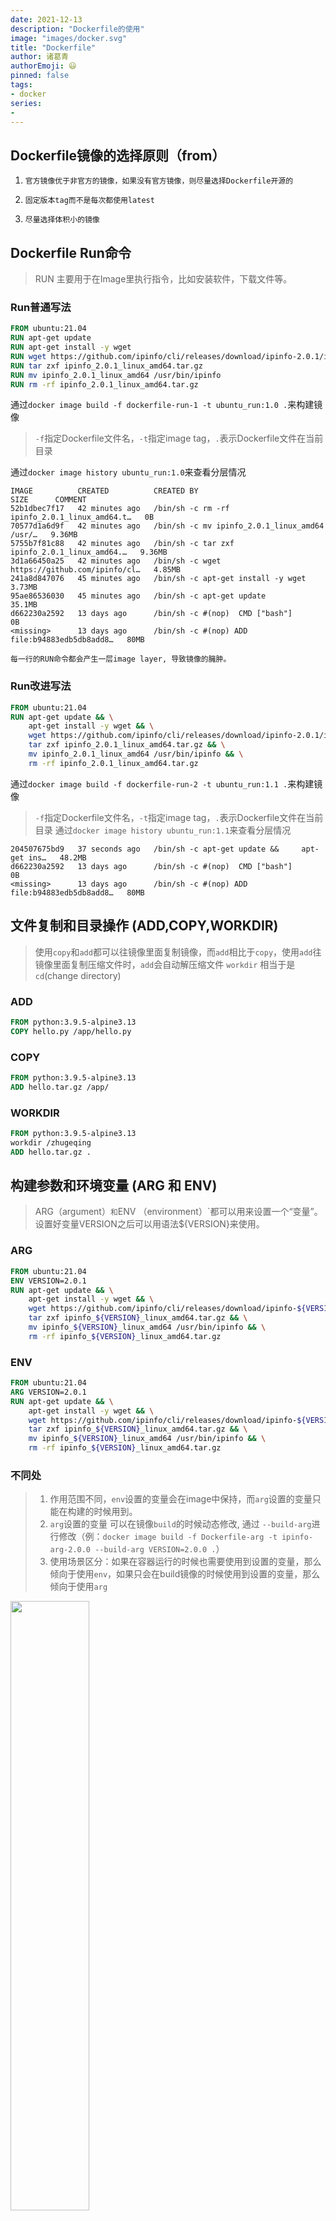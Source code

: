 ```yaml
---
date: 2021-12-13
description: "Dockerfile的使用"
image: "images/docker.svg"
title: "Dockerfile"
author: 诸葛青
authorEmoji: 😃
pinned: false
tags:
- docker
series:
- 
---
```


## Dockerfile镜像的选择原则（from）
1. `官方镜像优于非官方的镜像，如果没有官方镜像，则尽量选择Dockerfile开源的`

2. `固定版本tag而不是每次都使用latest`

3. `尽量选择体积小的镜像`

## Dockerfile Run命令
> RUN 主要用于在Image里执行指令，比如安装软件，下载文件等。

### Run普通写法
```Dockerfile
FROM ubuntu:21.04
RUN apt-get update
RUN apt-get install -y wget
RUN wget https://github.com/ipinfo/cli/releases/download/ipinfo-2.0.1/ipinfo_2.0.1_linux_amd64.tar.gz
RUN tar zxf ipinfo_2.0.1_linux_amd64.tar.gz
RUN mv ipinfo_2.0.1_linux_amd64 /usr/bin/ipinfo
RUN rm -rf ipinfo_2.0.1_linux_amd64.tar.gz
```

通过`docker image build -f dockerfile-run-1 -t ubuntu_run:1.0 .`来构建镜像
> `-f`指定Dockerfile文件名，`-t`指定image tag，`.`表示Dockerfile文件在当前目录

通过`docker image history ubuntu_run:1.0`来查看分层情况
```Linux
IMAGE          CREATED          CREATED BY                                      SIZE      COMMENT
52b1dbec7f17   42 minutes ago   /bin/sh -c rm -rf ipinfo_2.0.1_linux_amd64.t…   0B        
70577d1a6d9f   42 minutes ago   /bin/sh -c mv ipinfo_2.0.1_linux_amd64 /usr/…   9.36MB    
5755b7f81c88   42 minutes ago   /bin/sh -c tar zxf ipinfo_2.0.1_linux_amd64.…   9.36MB    
3d1a66450a25   42 minutes ago   /bin/sh -c wget https://github.com/ipinfo/cl…   4.85MB    
241a8d847076   45 minutes ago   /bin/sh -c apt-get install -y wget              3.73MB    
95ae86536030   45 minutes ago   /bin/sh -c apt-get update                       35.1MB    
d662230a2592   13 days ago      /bin/sh -c #(nop)  CMD ["bash"]                 0B        
<missing>      13 days ago      /bin/sh -c #(nop) ADD file:b94883edb5db8add8…   80MB
```

`每一行的RUN命令都会产生一层image layer, 导致镜像的臃肿。`


### Run改进写法
```Dockerfile
FROM ubuntu:21.04
RUN apt-get update && \
    apt-get install -y wget && \
    wget https://github.com/ipinfo/cli/releases/download/ipinfo-2.0.1/ipinfo_2.0.1_linux_amd64.tar.gz && \
    tar zxf ipinfo_2.0.1_linux_amd64.tar.gz && \
    mv ipinfo_2.0.1_linux_amd64 /usr/bin/ipinfo && \
    rm -rf ipinfo_2.0.1_linux_amd64.tar.gz
```

通过`docker image build -f dockerfile-run-2 -t ubuntu_run:1.1 .`来构建镜像
> `-f`指定Dockerfile文件名，`-t`指定image tag，`.`表示Dockerfile文件在当前目录
通过`docker image history ubuntu_run:1.1`来查看分层情况

```Linux
204507675bd9   37 seconds ago   /bin/sh -c apt-get update &&     apt-get ins…   48.2MB    
d662230a2592   13 days ago      /bin/sh -c #(nop)  CMD ["bash"]                 0B        
<missing>      13 days ago      /bin/sh -c #(nop) ADD file:b94883edb5db8add8…   80MB     
```


## 文件复制和目录操作 (ADD,COPY,WORKDIR)

> 使用`copy`和`add`都可以往镜像里面复制镜像，而`add`相比于`copy`，使用`add`往镜像里面复制压缩文件时，`add`会自动解压缩文件
> `workdir` 相当于是`cd`(change directory)
### ADD
```Dockerfile
FROM python:3.9.5-alpine3.13
COPY hello.py /app/hello.py
```

### COPY
```Dockerfile
FROM python:3.9.5-alpine3.13
ADD hello.tar.gz /app/  
```

### WORKDIR
```Dockerfile
FROM python:3.9.5-alpine3.13
workdir /zhugeqing
ADD hello.tar.gz .
```

## 构建参数和环境变量 (ARG 和 ENV)
> ARG（argument）` 和 `ENV （environment）`都可以用来设置一个“变量”。 设置好变量VERSION之后可以用语法${VERSION}来使用。

### ARG
```Dockerfile
FROM ubuntu:21.04
ENV VERSION=2.0.1
RUN apt-get update && \
    apt-get install -y wget && \
    wget https://github.com/ipinfo/cli/releases/download/ipinfo-${VERSION}/ipinfo_${VERSION}_linux_amd64.tar.gz && \
    tar zxf ipinfo_${VERSION}_linux_amd64.tar.gz && \
    mv ipinfo_${VERSION}_linux_amd64 /usr/bin/ipinfo && \
    rm -rf ipinfo_${VERSION}_linux_amd64.tar.gz
```

### ENV
```Dockerfile
FROM ubuntu:21.04
ARG VERSION=2.0.1
RUN apt-get update && \
    apt-get install -y wget && \
    wget https://github.com/ipinfo/cli/releases/download/ipinfo-${VERSION}/ipinfo_${VERSION}_linux_amd64.tar.gz && \
    tar zxf ipinfo_${VERSION}_linux_amd64.tar.gz && \
    mv ipinfo_${VERSION}_linux_amd64 /usr/bin/ipinfo && \
    rm -rf ipinfo_${VERSION}_linux_amd64.tar.gz
```

### 不同处
> 1. 作用范围不同，`env`设置的变量会在image中保持，而`arg`设置的变量只能在构建的时候用到。
> 2. `arg`设置的变量 可以在镜像`build`的时候动态修改, 通过 `--build-arg`进行修改（例：`docker image build -f Dockerfile-arg -t ipinfo-arg-2.0.0 --build-arg VERSION=2.0.0 .`）
> 3. 使用场景区分：如果在容器运行的时候也需要使用到设置的变量，那么倾向于使用`env`，如果只会在build镜像的时候使用到设置的变量，那么倾向于使用`arg`

<img src="/images/docker/docker_environment_build_args.png" width="50%" height="50%">


## 容器启动命令

### CMD
> CMD可以用来设置容器启动时默认会执行的命令。
>用法：`CMD <shell 命令> `,`CMD ["<可执行文件或命令>","<param1>","<param2>",...]`。

1. `容器启动时默认执行的命令`
2. `如果docker container run启动容器时指定了其它命令，则CMD命令会被忽略`
3. `如果定义了多个CMD，只有最后一个会被执行`

### ENTRYPOINT
>1. CMD 设置的命令，可以在docker container run 时传入其它命令，覆盖掉 CMD 的命令，但是 ENTRYPOINT 所设置的命令是一定会被执行的。
>2. ENTRYPOINT 和 CMD 可以联合使用，ENTRYPOINT 设置执行的命令，CMD传递参数

### Shell 格式和 Exec 格式
> 如果是执行shell脚本，Exec的写法应该是`CMD ["sh", "-c", "echo hello $NAME"]`

#### shell
`CMD echo "hello docker"`
`ENTRYPOINT echo "hello docker"`

#### Exec
`ENTRYPOINT ["echo", "hello docker"]`
`CMD ["echo", "hello docker"]`

## Dockerfile技巧

### 合理使用缓存
> docker构建镜像的时候会使用到缓存，但当dockerfile有一层没有使用缓存的时候，之后的命令即使没有改变也不会再使用缓存。
`将无需不会进行改变的命令放在最前面，有可能会改动的命令放在最后面`

### 合理使用.dockerignore文件
> 在.dockerignore文件加入不用发送到Server的目录名或者时文件名，可以在发送build context时，将这些目录或者文件进行忽略

#### Docker build context
> 在`构建docker镜像`的时候，需要把所需要的文件由Client发给Server，这些文件实际上就是`build context`

#### 一般构建
```linux
[root@zhugeqing ~]# docker image build -f dockerfile -t cache ./docker
Sending build context to Docker daemon   41.6kB
Step 1/6 : FROM ubuntu:21.04
 ---> d662230a2592
Step 2/6 : FROM python:3.9.5-alpine3.13
 ---> 46a196bf50ae
Step 3/6 : workdir /root
 ---> Using cache
 ---> 6f9c40c0c5be
Step 4/6 : RUN pip install flask
 ---> Using cache
 ---> 73e539437d7e
Step 5/6 : ADD hello.py /root
 ---> Using cache
 ---> 1950e2f31676
Step 6/6 : CMD ["python3","hello.py"]
 ---> Using cache
 ---> 3906ec34f79f
Successfully built 3906ec34f79f
Successfully tagged cache:latest
```

#### .dockerignore文件
> .dockerignore文件需放在build context指定目录下
```.dockerignore
image-golang
out
project1
project2
project4
dockerfile-run-1
dockerfile-run-2
hello.tar.gz
```

`进行构建`
```
[root@zhugeqing ~]# docker image build -f dockerfile -t cache ./docker
Sending build context to Docker daemon  7.808kB
Step 1/6 : FROM ubuntu:21.04
 ---> d662230a2592
Step 2/6 : FROM python:3.9.5-alpine3.13
 ---> 46a196bf50ae
Step 3/6 : workdir /root
 ---> Using cache
 ---> 6f9c40c0c5be
Step 4/6 : RUN pip install flask
 ---> Using cache
 ---> 73e539437d7e
Step 5/6 : ADD hello.py /root
 ---> Using cache
 ---> 1950e2f31676
Step 6/6 : CMD ["python3","hello.py"]
 ---> Using cache
 ---> 3906ec34f79f
Successfully built 3906ec34f79f
Successfully tagged cache:latest
```

